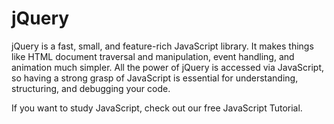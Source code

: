# jQuery
 jQuery is a fast, small, and feature-rich JavaScript library. It makes things like HTML document traversal and manipulation, event handling, and animation much simpler.  All the power of jQuery is accessed via JavaScript, so having a strong grasp of JavaScript is essential for understanding, structuring, and debugging your code.

If you want to study JavaScript, check out our free JavaScript Tutorial.
